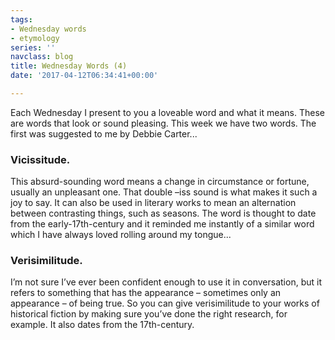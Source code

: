 ```yaml
---
tags:
- Wednesday words
- etymology
series: ''
navclass: blog
title: Wednesday Words (4)
date: '2017-04-12T06:34:41+00:00'

---
```

Each Wednesday I present to you a loveable word and what it means. These are words that look or sound pleasing. This week we have two words. The first was suggested to me by Debbie Carter...

### Vicissitude.

This absurd-sounding word means a change in circumstance or fortune, usually an unpleasant one. <!--more--> That double –iss sound is what makes it such a joy to say. It can also be used in literary works to mean an alternation between contrasting things, such as seasons. The word is thought to date from the early-17th-century and it reminded me instantly of a similar word which I have always loved rolling around my tongue...

### Verisimilitude.

I’m not sure I’ve ever been confident enough to use it in conversation, but it refers to something that has the appearance – sometimes only an appearance – of being true. So you can give verisimilitude to your works of historical fiction by making sure you’ve done the right research, for example. It also dates from the 17th-century.